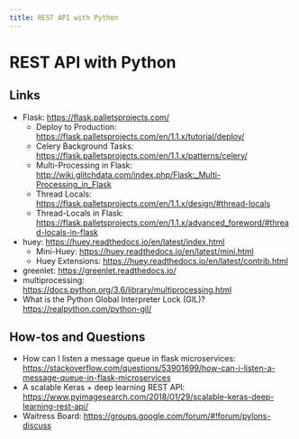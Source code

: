 ```yaml
---
title: REST API with Python
---
```


# REST API with Python

## Links
- Flask: <https://flask.palletsprojects.com/>
  - Deploy to Production:
    <https://flask.palletsprojects.com/en/1.1.x/tutorial/deploy/>
  - Celery Background Tasks:
    <https://flask.palletsprojects.com/en/1.1.x/patterns/celery/>
  - Multi-Processing in Flask:
    <http://wiki.glitchdata.com/index.php/Flask:_Multi-Processing_in_Flask>
  - Thread Locals:
    <https://flask.palletsprojects.com/en/1.1.x/design/#thread-locals>
  - Thread-Locals in Flask:
    <https://flask.palletsprojects.com/en/1.1.x/advanced_foreword/#thread-locals-in-flask>
- huey: <https://huey.readthedocs.io/en/latest/index.html>
  - Mini-Huey: <https://huey.readthedocs.io/en/latest/mini.html>
  - Huey Extensions:
    <https://huey.readthedocs.io/en/latest/contrib.html>
- greenlet: <https://greenlet.readthedocs.io/>
- multiprocessing:
  <https://docs.python.org/3.6/library/multiprocessing.html>
- What is the Python Global Interpreter Lock (GIL)?
  <https://realpython.com/python-gil/>

## How-tos and Questions
- How can I listen a message queue in flask microservices:
  <https://stackoverflow.com/questions/53901699/how-can-i-listen-a-message-queue-in-flask-microservices>
- A scalable Keras + deep learning REST API:
  <https://www.pyimagesearch.com/2018/01/29/scalable-keras-deep-learning-rest-api/>
- Waitress Board:
  <https://groups.google.com/forum/#!forum/pylons-discuss>
